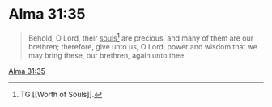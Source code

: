 # Alma 31:35

> Behold, O Lord, their <u>souls</u>[^a] are precious, and many of them are our brethren; therefore, give unto us, O Lord, power and wisdom that we may bring these, our brethren, again unto thee.

[Alma 31:35](https://www.churchofjesuschrist.org/study/scriptures/bofm/alma/31?lang=eng&id=p35#p35)


[^a]: TG [[Worth of Souls]].
